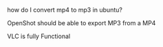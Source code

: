 how do I convert mp4 to mp3 in ubuntu?

OpenShot should be able to export MP3 from a MP4


VLC is fully Functional